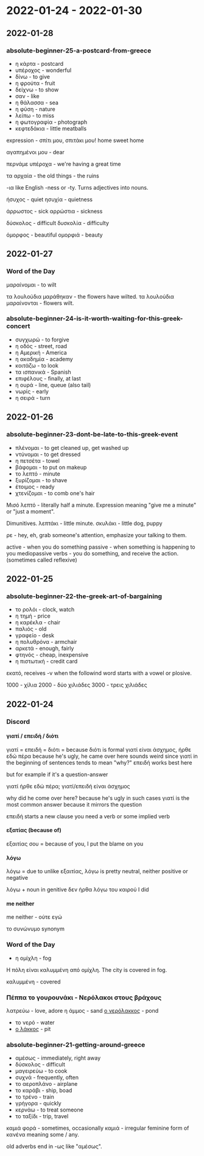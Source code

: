 # 2022-01-24 - 2022-01-30

## 2022-01-28

### absolute-beginner-25-a-postcard-from-greece

* η κάρτα - postcard
* υπέροχος - wonderful
* δίνω - to give
* η φρούτα - fruit
* δείχνω - to show
* σαν - like
* η θάλασσα - sea
* η φύση - nature
* λείπω - to miss
* η φωτογραφία - photograph
* κεφτεδάκια - little meatballs

expression - σπίτι μου, σπιτάκι μου! home sweet home

αγαπημένοι μου - dear

περνάμε υπέροχα - we're having a great time

τα αρχαία - the old things - the ruins

-ια like English -ness or -ty. Turns adjectives into nouns.

ήσυχος - quiet
ησυχία - quietness

άρρωστος - sick
αρρώστια - sickness

δύσκολος - difficult
δυσκολία - difficulty

όμορφος - beautiful
ομορφιά - beauty

## 2022-01-27

### Word of the Day

μαραίνομαι - to wilt

τα λουλούδια μαράθηκαν - the flowers have wilted.
τα λουλούδια μαραίνονται - flowers wilt.

### absolute-beginner-24-is-it-worth-waiting-for-this-greek-concert

* συγχωρώ - to forgive
* η οδός - street, road
* η Αμερική - America
* η ακαδημία - academy
* κοιτάζω - to look
* τα ισπανικά - Spanish
* επιφέλους - finally, at last
* η ουρά - line, queue (also tail)
* νωρίς - early
* η σειρά - turn

## 2022-01-26

### absolute-beginner-23-dont-be-late-to-this-greek-event

* πλένομαι - to get cleaned up, get washed up
* ντύνομαι - to get dressed
* η πετσέτα - towel
* βάφομαι - to put on makeup
* το λεπτό - minute
* ξυρίζομαι - to shave
* έτοιμος - ready
* χτενίζομαι - to comb one's hair

Μισό λεπτό - literally half a minute. Expression meaning "give me a minute" or "just a moment".

Dimunitives. λεπτάκι - little minute. σκυλάκι - little dog, puppy

ρε - hey, eh, grab someone's attention, emphasize your talking to them.

active - when you do something
passive - when something is happening to you
mediopassive verbs - you do something, and receive the action. (sometimes called reflexive)


## 2022-01-25

### absolute-beginner-22-the-greek-art-of-bargaining

* το ρολόι - clock, watch
* η τημή - price
* η καρέκλα - chair
* παλιός - old
* γραφείο - desk
* η πολυθρόνα - armchair
* αρκετά - enough, fairly
* φτηνός - cheap, inexpensive
* η πιστωτική - credit card

εκατό, receives -ν when the followind word starts with a vowel or plosive.

1000 - χίλια
2000 - δύο χιλιάδες
3000 - τρεις χιλιάδες

## 2022-01-24

### Discord

#### γιατί / επειδή / διότι
γιατί = επειδή = διότι = because
διότι is formal
γιατί είναι άσχημος, ήρθε εδώ πέρα
because he's ugly, he came over here sounds weird since γιατί in the beginning of sentences tends to mean "why?"
επειδή works best here

but for example if it's a question-answer

γιατί ήρθε εδώ πέρα;
γιατί/επειδή είναι άσχημος

why did he come over here?
because he's ugly
in such cases γιατί is the most common answer because it mirrors the question

επειδή starts a new clause you need a verb
or some implied verb

#### εξατίας (because of)

εξαιτίας σου = because of you, I put the blame on you

#### λόγω

λόγω = due to
unlike εξαιτίας, λόγω is pretty neutral, neither positive or negative

λόγω + noun in genitive
δεν ήρθα λόγω του καιρού
I did

#### me neither
me neither - ούτε εγώ

το συνώνυμο
synonym

### Word of the Day

* η ομίχλη - fog

Η πόλη είναι καλυμμένη από ομίχλη.
The city is covered in fog.

καλυμμένη - covered

### Πέππα το γουρουνάκι - Νερόλακοι στους βράχους

λατρεύω - love, adore
η άμμος - sand
[ο νερόλακκος] - pond
  * το νερό - water
  * [ο λάκκος] - pit

[ο νερόλακκος]: https://el.wiktionary.org/wiki/%CE%BD%CE%B5%CF%81%CF%8C%CE%BB%CE%B1%CE%BA%CE%BA%CE%BF%CF%82
[ο λάκκος]: https://el.wiktionary.org/wiki/%CE%BB%CE%AC%CE%BA%CE%BA%CE%BF%CF%82

### absolute-beginner-21-getting-around-greece

* αμέσως - immediately, right away
* δύσκολος - difficult
* μαγειρεύω - to cook
* συχνά - frequently, often
* το αεροπλάνο - airplane
* το καράβι - ship, boad
* το τρένο - train
* γρήγορα - quickly
* κερνάω - to treat someone
* το ταξίδι - trip, travel

καμιά φορά - sometimes, occasionally
καμιά - irregular feminine form of κανένα meaning some / any.

old adverbs end in -ως like "αμέσως".
